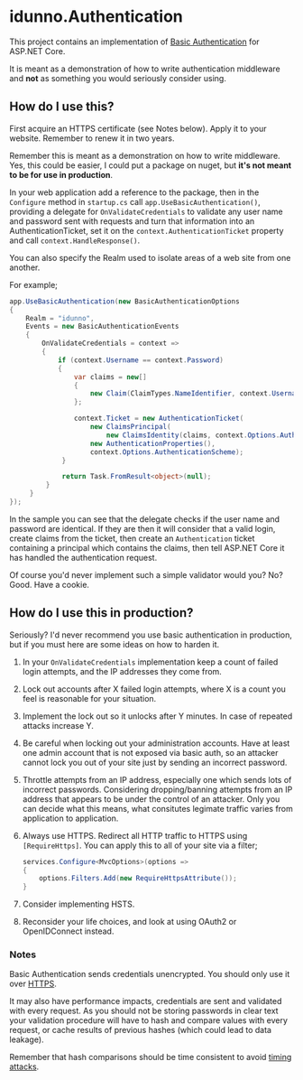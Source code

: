 ﻿# idunno.Authentication

This project contains an implementation of [Basic Authentication](https://tools.ietf.org/html/rfc1945#section-11) for ASP.NET Core. 

It is meant as a demonstration of how to write authentication middleware and **not** as something you would seriously consider using.

## How do I use this?

First acquire an HTTPS certificate (see Notes below). Apply it to your website. Remember to renew it in two years.

Remember this is meant as a demonstration on how to write middleware. Yes, this could be easier, 
I could put a package on nuget, but **it's not meant to be for use in production**.

In your web application add a reference to the package, then in the `Configure` method in `startup.cs` call
`app.UseBasicAuthentication()`, providing a delegate for `OnValidateCredentials` to validate any 
user name and password sent with requests and turn that information into an AuthenticationTicket, set it
on the `context.AuthenticationTicket` property and call `context.HandleResponse()`.

You can also specify the Realm used to isolate areas of a web site from one another.

For example;

```c#
app.UseBasicAuthentication(new BasicAuthenticationOptions 
{
    Realm = "idunno",
    Events = new BasicAuthenticationEvents
    {
        OnValidateCredentials = context =>
        {
            if (context.Username == context.Password)
            {
                var claims = new[]
                {
                    new Claim(ClaimTypes.NameIdentifier, context.Username)
                };

                context.Ticket = new AuthenticationTicket(
                    new ClaimsPrincipal(
					    new ClaimsIdentity(claims, context.Options.AuthenticationScheme)),
                    new AuthenticationProperties(), 
					context.Options.AuthenticationScheme);
             }

             return Task.FromResult<object>(null);
         }
     }
});
```

In the sample you can see that the delegate checks if the user name and password are identical. If they
are then it will consider that a valid login, create claims from the ticket, then create an
`Authentication` ticket containing a principal which contains the claims, then tell ASP.NET Core it 
has handled the authentication request.

Of course you'd never implement such a simple validator would you? No? Good. Have a cookie.

## How do I use this in production?

Seriously? I'd never recommend you use basic authentication in production, but if you must here are some ideas on how to harden it. 

1. In your `OnValidateCredentials` implementation keep a count of failed login attempts, and the IP addresses they come from.
2. Lock out accounts after X failed login attempts, where X is a count you feel is reasonable for your situation.
3. Implement the lock out so it unlocks after Y minutes. In case of repeated attacks increase Y.
4. Be careful when locking out your administration accounts. Have at least one admin account that is not exposed via basic auth, so an attacker cannot lock you out of your site just by sending an incorrect password.
5. Throttle attempts from an IP address, especially one which sends lots of incorrect passwords. Considering dropping/banning attempts from an IP address that appears to be under the control of an attacker. Only you can decide what this means, what consitutes legimate traffic varies from application to application.
6. Always use HTTPS. Redirect all HTTP traffic to HTTPS using `[RequireHttps]`. You can apply this to all of your site via a filter;

    ```c#
    services.Configure<MvcOptions>(options =>
    {
        options.Filters.Add(new RequireHttpsAttribute());
    }
    ```
7. Consider implementing HSTS. 
8. Reconsider your life choices, and look at using OAuth2 or OpenIDConnect instead.

### Notes

Basic Authentication sends credentials unencrypted. You should only use it over [HTTPS](https://en.wikipedia.org/wiki/HTTPS). 

It may also have performance impacts, credentials are sent and validated with every request. As you should not be storing passwords in clear text your validation procedure will have to hash and compare values
with every request, or cache results of previous hashes (which could lead to data leakage). 

Remember that hash comparisons should be time consistent to avoid [timing attacks](https://en.wikipedia.org/wiki/Timing_attack).
